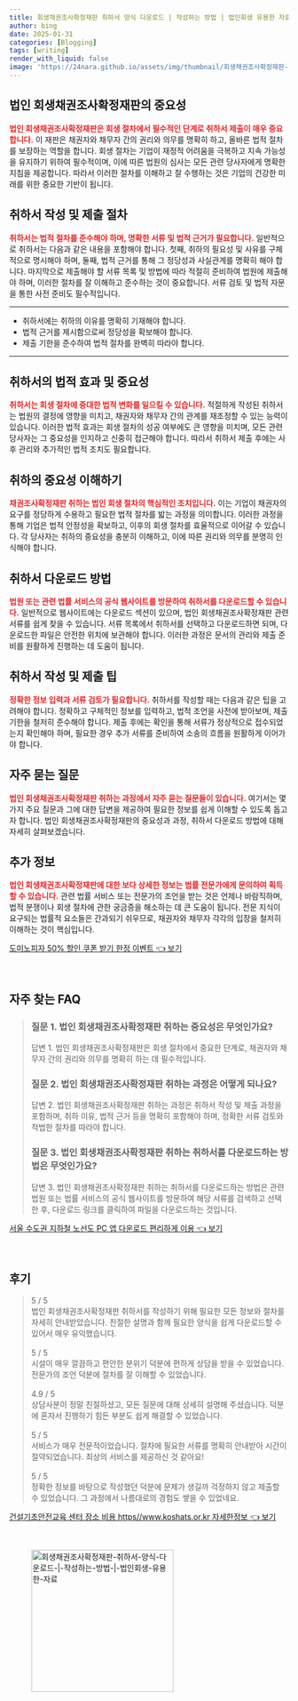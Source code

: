 ```yaml
---
title: 회생채권조사확정재판 취하서 양식 다운로드 | 작성하는 방법 | 법인회생 유용한 자료
author: bing
date: 2025-01-31
categories: [Blogging]
tags: [writing]
render_with_liquid: false
image: 'https://24nara.github.io/assets/img/thumbnail/회생채권조사확정재판-취하서-양식-다운로드-|-작성하는-방법-|-법인회생-유용한-자료.webp'
---
```



<h2 id='회생채권조사확정재판의 중요성'>법인 회생채권조사확정재판의 중요성</h2>

<p><b><span style="color: #ee2323;">법인 회생채권조사확정재판은 회생 절차에서 필수적인 단계로 취하서 제출이 매우 중요합니다.</span></b> 이 재판은 채권자와 채무자 간의 권리와 의무를 명확히 하고, 올바른 법적 절차를 보장하는 역할을 합니다. 회생 절차는 기업이 재정적 어려움을 극복하고 지속 가능성을 유지하기 위하여 필수적이며, 이에 따른 법원의 심사는 모든 관련 당사자에게 명확한 지침을 제공합니다. 따라서 이러한 절차를 이해하고 잘 수행하는 것은 기업의 건강한 미래를 위한 중요한 기반이 됩니다.</p>

<h2 id='취하서 작성 및 제출 절차'>취하서 작성 및 제출 절차</h2>

<p><b><span style="color: #ee2323;">취하서는 법적 절차를 준수해야 하며, 명확한 서류 및 법적 근거가 필요합니다.</span></b> 일반적으로 취하서는 다음과 같은 내용을 포함해야 합니다. 첫째, 취하의 필요성 및 사유를 구체적으로 명시해야 하며, 둘째, 법적 근거를 통해 그 정당성과 사실관계를 명확히 해야 합니다. 마지막으로 제출해야 할 서류 목록 및 방법에 따라 적절히 준비하여 법원에 제출해야 하며, 이러한 절차를 잘 이해하고 준수하는 것이 중요합니다. 서류 검토 및 법적 자문을 통한 사전 준비도 필수적입니다.</p>

<hr />

<ul>
    <li>취하서에는 취하의 이유를 명확히 기재해야 합니다.</li>
    <li>법적 근거를 제시함으로써 정당성을 확보해야 합니다.</li>
    <li>제출 기한을 준수하여 법적 절차를 완벽히 따라야 합니다.</li>
</ul>

<hr />

<h2 id='취하서의 법적 효과 및 중요성'>취하서의 법적 효과 및 중요성</h2>

<p><b><span style="color: #ee2323;">취하서는 회생 절차에 중대한 법적 변화를 일으킬 수 있습니다.</span></b> 적절하게 작성된 취하서는 법원의 결정에 영향을 미치고, 채권자와 채무자 간의 관계를 재조정할 수 있는 능력이 있습니다. 이러한 법적 효과는 회생 절차의 성공 여부에도 큰 영향을 미치며, 모든 관련 당사자는 그 중요성을 인지하고 신중히 접근해야 합니다. 따라서 취하서 제출 후에는 사후 관리와 추가적인 법적 조치도 필요합니다.</p>

<h2 id='취하의 중요성 이해하기'>취하의 중요성 이해하기</h2>

<p><b><span style="color: #ee2323;">채권조사확정재판 취하는 법인 회생 절차의 핵심적인 조치입니다.</span></b> 이는 기업이 채권자의 요구를 정당하게 수용하고 필요한 법적 절차를 밟는 과정을 의미합니다. 이러한 과정을 통해 기업은 법적 안정성을 확보하고, 이후의 회생 절차를 효율적으로 이어갈 수 있습니다. 각 당사자는 취하의 중요성을 충분히 이해하고, 이에 따른 권리와 의무를 분명히 인식해야 합니다.</p>

<h2 id='취하서 다운로드 방법'>취하서 다운로드 방법</h2>

<p><b><span style="color: #ee2323;">법원 또는 관련 법률 서비스의 공식 웹사이트를 방문하여 취하서를 다운로드할 수 있습니다.</span></b> 일반적으로 웹사이트에는 다운로드 섹션이 있으며, 법인 회생채권조사확정재판 관련 서류를 쉽게 찾을 수 있습니다. 서류 목록에서 취하서를 선택하고 다운로드하면 되며, 다운로드한 파일은 안전한 위치에 보관해야 합니다. 이러한 과정은 문서의 관리와 제출 준비를 원활하게 진행하는 데 도움이 됩니다.</p>

<h2 id='취하서 작성 및 제출 팁'>취하서 작성 및 제출 팁</h2>

<p><b><span style="color: #ee2323;">정확한 정보 입력과 서류 검토가 필요합니다.</span></b> 취하서를 작성할 때는 다음과 같은 팁을 고려해야 합니다. 정확하고 구체적인 정보를 입력하고, 법적 조언을 사전에 받아보며, 제출 기한을 철저히 준수해야 합니다. 제출 후에는 확인을 통해 서류가 정상적으로 접수되었는지 확인해야 하며, 필요한 경우 추가 서류를 준비하여 소송의 흐름을 원활하게 이어가야 합니다.</p>

<h2 id='자주 묻는 질문'>자주 묻는 질문</h2>

<p><b><span style="color: #ee2323;">법인 회생채권조사확정재판 취하는 과정에서 자주 묻는 질문들이 있습니다.</span></b> 여기서는 몇 가지 주요 질문과 그에 대한 답변을 제공하여 필요한 정보를 쉽게 이해할 수 있도록 돕고자 합니다. 법인 회생채권조사확정재판의 중요성과 과정, 취하서 다운로드 방법에 대해 자세히 살펴보겠습니다.</p>

<h2 id='추가 정보'>추가 정보</h2>

<p><b><span style="color: #ee2323;">법인 회생채권조사확정재판에 대한 보다 상세한 정보는 법률 전문가에게 문의하여 획득할 수 있습니다.</span></b> 관련 법률 서비스 또는 전문가의 조언을 받는 것은 언제나 바람직하며, 법적 분쟁이나 회생 절차에 관한 궁금증을 해소하는 데 큰 도움이 됩니다. 전문 지식이 요구되는 법률적 요소들은 간과되기 쉬우므로, 채권자와 채무자 각각의 입장을 철저히 이해하는 것이 핵심입니다.</p>


<p><a class="click-button" title="도미노피자 50% 할인 쿠폰 받기 한정 이벤트" href="https://24nara.github.io/posts/%EB%8F%84%EB%AF%B8%EB%85%B8%ED%94%BC%EC%9E%90-50-%ED%95%A0%EC%9D%B8-%EC%BF%A0%ED%8F%B0-%EB%B0%9B%EA%B8%B0-%ED%95%9C%EC%A0%95-%EC%9D%B4%EB%B2%A4%ED%8A%B8/" rel="dofollow">도미노피자 50% 할인 쿠폰 받기 한정 이벤트 👈 보기</a></p><br>
<h2 id='자주_찾는_FAQ'>자주 찾는 FAQ</h2>
<div itemscope="" itemtype="https://schema.org/FAQPage"> 
<blockquote> 
<div itemscope="" itemprop="mainEntity" itemtype="https://schema.org/Question"> 
<h3 itemprop="name">질문 1. 법인 회생채권조사확정재판 취하는 중요성은 무엇인가요?</h3> 
<div itemscope="" itemprop="acceptedAnswer" itemtype="https://schema.org/Answer"> 
<span itemprop="text"> 
<p>답변 1. 법인 회생채권조사확정재판은 회생 절차에서 중요한 단계로, 채권자와 채무자 간의 권리와 의무를 명확히 하는 데 필수적입니다.</p> 
</span> 
</div> 
</div> 

<div itemscope="" itemprop="mainEntity" itemtype="https://schema.org/Question"> 
<h3 itemprop="name">질문 2. 법인 회생채권조사확정재판 취하는 과정은 어떻게 되나요?</h3> 
<div itemscope="" itemprop="acceptedAnswer" itemtype="https://schema.org/Answer"> 
<span itemprop="text"> 
<p>답변 2. 법인 회생채권조사확정재판 취하는 과정은 취하서 작성 및 제출 과정을 포함하며, 취하 이유, 법적 근거 등을 명확히 포함해야 하며, 정확한 서류 검토와 적법한 절차를 따라야 합니다.</p> 
</span> 
</div> 
</div> 

<div itemscope="" itemprop="mainEntity" itemtype="https://schema.org/Question"> 
<h3 itemprop="name">질문 3. 법인 회생채권조사확정재판 취하는 취하서를 다운로드하는 방법은 무엇인가요?</h3> 
<div itemscope="" itemprop="acceptedAnswer" itemtype="https://schema.org/Answer"> 
<span itemprop="text"> 
<p>답변 3. 법인 회생채권조사확정재판 취하는 취하서를 다운로드하는 방법은 관련 법원 또는 법률 서비스의 공식 웹사이트를 방문하여 해당 서류를 검색하고 선택한 후, 다운로드 링크를 클릭하여 파일을 다운로드하는 것입니다.</p> 
</span> 
</div> 
</div> 
</blockquote> 
</div>
<p><a class="click-button" title="서울 수도권 지하철 노선도 PC 앱 다운로드 편리하게 이용" href="https://24nara.github.io/posts/%EC%84%9C%EC%9A%B8-%EC%88%98%EB%8F%84%EA%B6%8C-%EC%A7%80%ED%95%98%EC%B2%A0-%EB%85%B8%EC%84%A0%EB%8F%84-PC-%EC%95%B1-%EB%8B%A4%EC%9A%B4%EB%A1%9C%EB%93%9C-%ED%8E%B8%EB%A6%AC%ED%95%98%EA%B2%8C-%EC%9D%B4%EC%9A%A9/" rel="dofollow">서울 수도권 지하철 노선도 PC 앱 다운로드 편리하게 이용 👈 보기</a></p><br>
<h2 id='후기'>후기</h2>
<div itemscope itemtype="https://schema.org/Product">
  <blockquote>
  <div itemprop="review" itemscope itemtype="https://schema.org/Review">
      <div itemprop="reviewRating" itemscope itemtype="https://schema.org/Rating"> <span itemprop="ratingValue">5</span> / <span itemprop="bestRating">5</span> </div>
      <span itemprop="reviewBody">법인 회생채권조사확정재판 취하서를 작성하기 위해 필요한 모든 정보와 절차를 자세히 안내받았습니다. 친절한 설명과 함께 필요한 양식을 쉽게 다운로드할 수 있어서 매우 유익했습니다.</span>
  </div>
  <br>
  <div itemprop="review" itemscope itemtype="https://schema.org/Review">
      <div itemprop="reviewRating" itemscope itemtype="https://schema.org/Rating"> <span itemprop="ratingValue">5</span> / <span itemprop="bestRating">5</span> </div>
      <span itemprop="reviewBody">시설이 매우 깔끔하고 편안한 분위기 덕분에 편하게 상담을 받을 수 있었습니다. 전문가의 조언 덕분에 절차를 잘 이해할 수 있었습니다.</span>
  </div>
  <br>
  <div itemprop="review" itemscope itemtype="https://schema.org/Review">
      <div itemprop="reviewRating" itemscope itemtype="https://schema.org/Rating"> <span itemprop="ratingValue">4.9</span> / <span itemprop="bestRating">5</span> </div>
      <span itemprop="reviewBody">상담사분이 정말 친절하셨고, 모든 질문에 대해 상세히 설명해 주셨습니다. 덕분에 혼자서 진행하기 힘든 부분도 쉽게 해결할 수 있었습니다.</span>
  </div>
  <br>
  <div itemprop="review" itemscope itemtype="https://schema.org/Review">
      <div itemprop="reviewRating" itemscope itemtype="https://schema.org/Rating"> <span itemprop="ratingValue">5</span> / <span itemprop="bestRating">5</span> </div>
      <span itemprop="reviewBody">서비스가 매우 전문적이었습니다. 절차에 필요한 서류를 명확히 안내받아 시간이 절약되었습니다. 최상의 서비스를 제공하신 것 같아요!</span>
  </div>
  <br>
  <div itemprop="review" itemscope itemtype="https://schema.org/Review">
      <div itemprop="reviewRating" itemscope itemtype="https://schema.org/Rating"> <span itemprop="ratingValue">5</span> / <span itemprop="bestRating">5</span> </div>
      <span itemprop="reviewBody">정확한 정보를 바탕으로 작성했던 덕분에 문제가 생길까 걱정하지 않고 제출할 수 있었습니다. 그 과정에서 나름대로의 경험도 쌓을 수 있었네요.</span>
  </div>
  </blockquote>
</div>
<p><a class="click-button" title="건설기초안전교육 센터 장소 비용 https//www.koshats.or.kr 자세한정보" href="https://24nara.github.io/posts/%EA%B1%B4%EC%84%A4%EA%B8%B0%EC%B4%88%EC%95%88%EC%A0%84%EA%B5%90%EC%9C%A1-%EC%84%BC%ED%84%B0-%EC%9E%A5%EC%86%8C-%EB%B9%84%EC%9A%A9-httpswww.koshats.or.kr-%EC%9E%90%EC%84%B8%ED%95%9C%EC%A0%95%EB%B3%B4/" rel="dofollow">건설기초안전교육 센터 장소 비용 https//www.koshats.or.kr 자세한정보 👈 보기</a></p><br>
<figure class="image"><img src="https://24nara.github.io/assets/img/thumbnail/회생채권조사확정재판-취하서-양식-다운로드-|-작성하는-방법-|-법인회생-유용한-자료.webp" alt="회생채권조사확정재판-취하서-양식-다운로드-|-작성하는-방법-|-법인회생-유용한-자료" width="256" height="256"></figure>